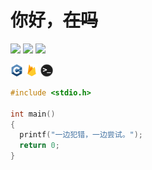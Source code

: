 # 你好，~~在吗~~

![](https://img.shields.io/badge/node.js%20-%2343853D.svg?&style=for-the-badge&logo=node.js&logoColor=white)
![](https://img.shields.io/badge/typescript%20-%23007ACC.svg?&style=for-the-badge&logo=typescript&logoColor=white)
![](https://img.shields.io/badge/react%20-%2320232a.svg?&style=for-the-badge&logo=react&logoColor=%2361DAFB)

<div>
<img height="20" src="https://raw.githubusercontent.com/github/explore/80688e429a7d4ef2fca1e82350fe8e3517d3494d/topics/cpp/cpp.png">
<img height="20" src="https://raw.githubusercontent.com/github/explore/80688e429a7d4ef2fca1e82350fe8e3517d3494d/topics/firebase/firebase.png">
<img height="20" src="https://raw.githubusercontent.com/github/explore/80688e429a7d4ef2fca1e82350fe8e3517d3494d/topics/terminal/terminal.png">
</div>

```cpp
#include <stdio.h>

int main()
{
  printf("一边犯错，一边尝试。"); 
  return 0;
}
```
